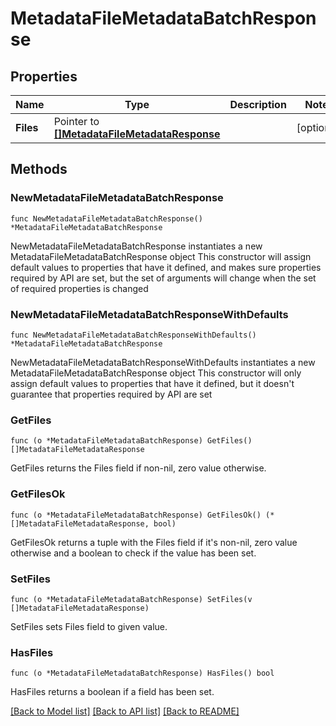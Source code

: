 # MetadataFileMetadataBatchResponse

## Properties

Name | Type | Description | Notes
------------ | ------------- | ------------- | -------------
**Files** | Pointer to [**[]MetadataFileMetadataResponse**](MetadataFileMetadataResponse.md) |  | [optional] 

## Methods

### NewMetadataFileMetadataBatchResponse

`func NewMetadataFileMetadataBatchResponse() *MetadataFileMetadataBatchResponse`

NewMetadataFileMetadataBatchResponse instantiates a new MetadataFileMetadataBatchResponse object
This constructor will assign default values to properties that have it defined,
and makes sure properties required by API are set, but the set of arguments
will change when the set of required properties is changed

### NewMetadataFileMetadataBatchResponseWithDefaults

`func NewMetadataFileMetadataBatchResponseWithDefaults() *MetadataFileMetadataBatchResponse`

NewMetadataFileMetadataBatchResponseWithDefaults instantiates a new MetadataFileMetadataBatchResponse object
This constructor will only assign default values to properties that have it defined,
but it doesn't guarantee that properties required by API are set

### GetFiles

`func (o *MetadataFileMetadataBatchResponse) GetFiles() []MetadataFileMetadataResponse`

GetFiles returns the Files field if non-nil, zero value otherwise.

### GetFilesOk

`func (o *MetadataFileMetadataBatchResponse) GetFilesOk() (*[]MetadataFileMetadataResponse, bool)`

GetFilesOk returns a tuple with the Files field if it's non-nil, zero value otherwise
and a boolean to check if the value has been set.

### SetFiles

`func (o *MetadataFileMetadataBatchResponse) SetFiles(v []MetadataFileMetadataResponse)`

SetFiles sets Files field to given value.

### HasFiles

`func (o *MetadataFileMetadataBatchResponse) HasFiles() bool`

HasFiles returns a boolean if a field has been set.


[[Back to Model list]](../README.md#documentation-for-models) [[Back to API list]](../README.md#documentation-for-api-endpoints) [[Back to README]](../README.md)


